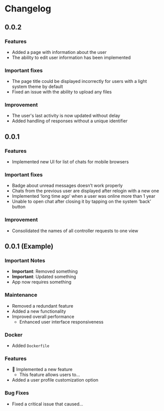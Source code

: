 # Changelog

## 0.0.2

### Features

- Added a page with information about the user
- The ability to edit user information has been implemented

### Important fixes

- The page title could be displayed incorrectly for users with a light system theme by default
- Fixed an issue with the ability to upload any files

### Improvement

- The user's last activity is now updated without delay
- Added handling of responses without a unique identifier

## 0.0.1

### Features

- Implemented new UI for list of chats for mobile browsers

### Important fixes

- Badge about unread messages doesn’t work properly
- Chats from the previous user are displayed after relogin with a new one
- Implemented ‘long time ago’ when a user was online more than 1 year
- Unable to open chat after closing it by tapping on the system ‘back’ button

### Improvement

- Consolidated the names of all controller requests to one view

## 0.0.1 (Example)

### Important Notes

- **Important**: Removed something
- **Important**: Updated something
- App now requires something

### Maintenance

- Removed a redundant feature
- Added a new functionality
- Improved overall performance
  - Enhanced user interface responsiveness

### Docker

- Added `Dockerfile`

### Features

- :tada: Implemented a new feature
  - This feature allows users to...
- Added a user profile customization option

### Bug Fixes

- Fixed a critical issue that caused...
